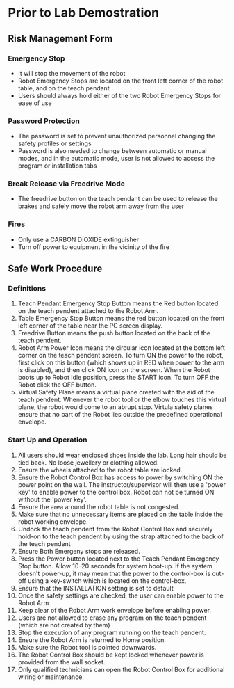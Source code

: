 # Prior to Lab Demostration
## Risk Management Form
### Emergency Stop
- It will stop the movement of the robot
- Robot Emergency Stops are located on the front left corner of the robot table, and on the teach pendant
- Users should always hold either of the two Robot Emergency Stops for ease of use

### Password Protection
- The password is set to prevent unauthorized personnel changing the safety profiles or settings
- Password is also needed to change between automatic or manual modes, and in the automatic mode, user is not allowed to access the program or installation tabs

### Break Release via Freedrive Mode
- The freedrive button on the teach pendant can be used to release the brakes and safely move the robot arm away from the user

### Fires
- Only use a CARBON DIOXIDE extinguisher
- Turn off power to equipment in the vicinity of the fire

## Safe Work Procedure
### Definitions
1. Teach Pendant Emergency Stop Button means the Red button located on the teach pendent attached to the Robot Arm.
2. Table Emergency Stop Button means the red button located on the front left corner of the table near the PC screen display.
3. Freedrive Button means the push button located on the back of the teach pendent.
4. Robot Arm Power Icon means the circular icon located at the bottom left corner on the teach pendent screen. To turn ON the power to the robot, first click on this button (which shows up in RED when power to the arm is disabled), and then click ON icon on the screen. When the Robot boots up to Robot Idle position, press the START icon. To turn OFF the Robot click the OFF button. 
5. Virtual Safety Plane means a virtual plane created with the aid of the teach pendent. Whenever the robot tool or the elbow touches this virtual plane, the robot would come to an abrupt stop. Virtula safety planes ensure that no part of the Robot lies outside the predefined operational envelope.

### Start Up and Operation
1. All users should wear enclosed shoes inside the lab. Long hair should be tied back. No loose jewellery or clothing allowed.
2. Ensure the wheels attached to the robot table are locked.
3. Ensure the Robot Control Box has access to power by switching ON the power point on the wall. The instructor/supervisor will then use a 'power key' to enable power to the control box. Robot can not be turned ON without the 'power key'.
4. Ensure the area around the robot table is not congested.
5. Make sure that no unnecessary items are placed on the table inside the robot working envelope.
6. Undock the teach pendent from the Robot Control Box and securely hold-on to the teach pendent by using the strap attached to the back of the teach pendent
7. Ensure Both Emergeny stops are released.
8. Press the Power button located next to the Teach Pendant Emergency Stop button. Allow 10-20 seconds for system boot-up. If the system doesn't power-up, it may mean that the power to the control-box is cut-off using a key-switch which is located on the control-box. 
9. Ensure that the INSTALLATION setting is set to default
10. Once the safety settings are checked, the user can enable power to the Robot Arm
11. Keep clear of the Robot Arm work envelope before enabling power.
12. Users are not allowed to erase any program on the teach pendent (which are not created by them)
13. Stop the execution of any program running on the teach pendent.
14. Ensure the Robot Arm is returned to Home position.
15. Make sure the Robot tool is pointed downwards. 
16. The Robot Control Box should be kept locked whenever power is provided from the wall socket.
17. Only qualified technicians can open the Robot Control Box for additional wiring or maintenance.
